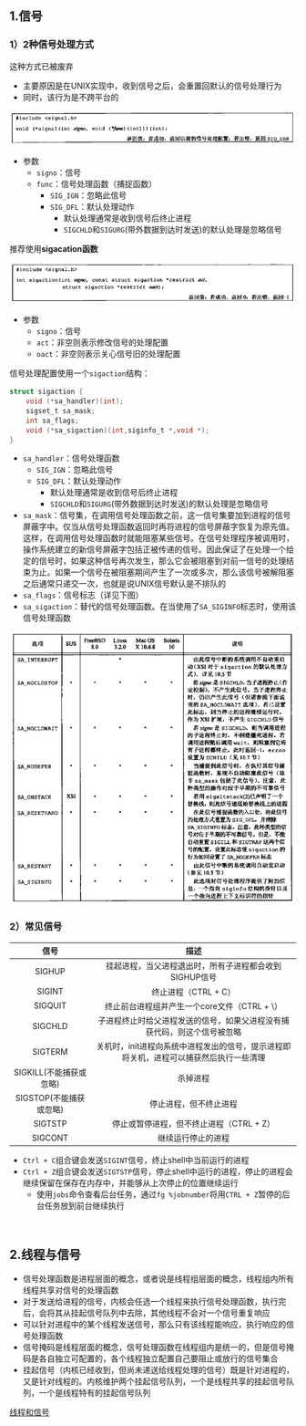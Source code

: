 ## 1.信号

### 1）2种信号处理方式

这种方式已被废弃

* 主要原因是在UNIX实现中，收到信号之后，会重置回默认的信号处理行为
* 同时，该行为是不跨平台的

<div align="center"> <img src="../../pic/apue-sig-1.png"/> </div>

* 参数
    - `signo`：信号
    - `func`：信号处理函数（捕捉函数）
        + `SIG_IGN`：忽略此信号
        + `SIG_DFL`：默认处理动作
            * 默认处理通常是收到信号后终止进程
            * `SIGCHLD`和`SIGURG`(带外数据到达时发送)的默认处理是忽略信号

推荐使用**sigacation函数**

<div align="center"> <img src="../../pic/apue-sig-2.png"/> </div>

* 参数
    - `signo`：信号
    - `act`：非空则表示修改信号的处理配置
    - `oact`：非空则表示关心信号旧的处理配置
    
信号处理配置使用一个`sigaction`结构：

```c
struct sigaction {
    void (*sa_handler)(int);    
    sigset_t sa_mask;           
    int sa_flags;               
    void (*sa_sigaction)(int,siginfo_t *,void *);
}
```

* `sa_handler`：信号处理函数
    - `SIG_IGN`：忽略此信号
    - `SIG_DFL`：默认处理动作
        + 默认处理通常是收到信号后终止进程
        + `SIGCHLD`和`SIGURG`(带外数据到达时发送)的默认处理是忽略信号
* `sa_mask`：信号集，在调用信号处理函数之前，这一信号集要加到进程的信号屏蔽字中。仅当从信号处理函数返回时再将进程的信号屏蔽字恢复为原先值。这样，在调用信号处理函数时就能阻塞某些信号。在信号处理程序被调用时，操作系统建立的新信号屏蔽字包括正被传递的信号。因此保证了在处理一个给定的信号时，如果这种信号再次发生，那么它会被阻塞到对前一信号的处理结束为止。如果一个信号在被阻塞期间产生了一次或多次，那么该信号被解阻塞之后通常只递交一次，也就是说UNIX信号默认是不排队的
* `sa_flags`：信号标志（详见下图）
* `sa_sigaction`：替代的信号处理函数。在当使用了`SA_SIGINFO`标志时，使用该信号处理函数

<div align="center"> <img src="../../pic/apue-sig-3.png"/> </div>

### 2）常见信号

| 信号 | 描述 |
|:--:|:--:|
|SIGHUP|挂起进程，当父进程退出时，所有子进程都会收到SIGHUP信号|
|SIGINT|终止进程（CTRL + C）|
|SIGQUIT|终止前台进程组并产生一个core文件（CTRL + \）|
|SIGCHLD|子进程终止时给父进程发送的信号，如果父进程没有捕获代码，则这个信号被忽略|
|SIGTERM|关机时，init进程向系统中进程发出的信号，提示进程即将关机，进程可以捕获然后执行一些清理|
|SIGKILL(不能捕获或忽略)|杀掉进程|
|SIGSTOP(不能捕获或忽略)|停止进程，但不终止进程|
|SIGTSTP|停止或暂停进程，但不终止进程（CTRL + Z）|
|SIGCONT|继续运行停止的进程|

* `Ctrl + C`组合键会发送`SIGINT`信号，终止shell中当前运行的进程
* `Ctrl + Z`组合键会发送`SIGTSTP`信号，停止shell中运行的进程，停止的进程会继续保留在保存在内存中，并能够从上次停止的位置继续运行
    - 使用`jobs`命令查看后台任务，通过`fg %jobnumber`将用`CTRL + Z`暂停的后台任务放到前台继续执行

<br>

## 2.线程与信号

* 信号处理函数是进程层面的概念，或者说是线程组层面的概念，线程组内所有线程共享对信号的处理函数
* 对于发送给进程的信号，内核会任选一个线程来执行信号处理函数，执行完后，会将其从挂起信号队列中去除，其他线程不会对一个信号重复响应
* 可以针对进程中的某个线程发送信号，那么只有该线程能响应，执行响应的信号处理函数
* 信号掩码是线程层面的概念，信号处理函数在线程组内是统一的，但是信号掩码是各自独立可配置的，各个线程独立配置自己要阻止或放行的信号集合
* 挂起信号（内核已经收到，但尚未递送给线程处理的信号）既是针对进程的，又是针对线程的。内核维护两个挂起信号队列，一个是线程共享的挂起信号队列，一个是线程特有的挂起信号队列

[线程和信号](https://github.com/arkingc/note/blob/master/%E6%93%8D%E4%BD%9C%E7%B3%BB%E7%BB%9F/UNIX%E7%8E%AF%E5%A2%83%E9%AB%98%E7%BA%A7%E7%BC%96%E7%A8%8B.md#5%E7%BA%BF%E7%A8%8B%E5%92%8C%E4%BF%A1%E5%8F%B7)